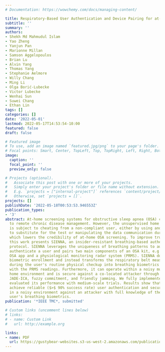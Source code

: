 ```yaml
---
# Documentation: https://wowchemy.com/docs/managing-content/

title: Respiratory-Based User Authentication and Device Pairing for at-Home OSA Test
subtitle: ''
summary: ''
authors:
- Shekh Md Mahmudul Islam
- Yao Zheng
- Yanjun Pan
- Marionne Millan
- Samson Aggelopoulos
- Brian Lu
- Alvin Yang
- Thomas Yang
- Stephanie Aelmore
- Willy Chang
- Ming Li
- Olga Borić-Lubecke
- Victor Lubecke
- Wenhai Sun
- Suwei Chang
- Ethan Lin
tags: []
categories: []
date: '2022-05-01'
lastmod: 2022-05-17T14:53:54-10:00
featured: false
draft: false

# Featured image
# To use, add an image named `featured.jpg/png` to your page's folder.
# Focal points: Smart, Center, TopLeft, Top, TopRight, Left, Right, BottomLeft, Bottom, BottomRight.
image:
  caption: ''
  focal_point: ''
  preview_only: false

# Projects (optional).
#   Associate this post with one or more of your projects.
#   Simply enter your project's folder or file name without extension.
#   E.g. `projects = ["internal-project"]` references `content/project/deep-learning/index.md`.
#   Otherwise, set `projects = []`.
projects: []
publishDate: '2022-05-18T00:53:53.946553Z'
publication_types:
- '3'
abstract: At-home screening systems for obstructive sleep apnea (OSA) can bring convenience
  to remote chronic disease management. However, the unsupervised home environment
  is subject to cheating from a non-compliant user, either by using another person
  to substitute for the test or manipulating the data communication during the test,
  which lowers the credibility of at-home OSA screening. To improve trustworthiness,
  this work presents SIENNA, an insider-resistant breathing-based authentication/pairing
  protocol. SIENNA leverages the uniqueness of breathing patterns to automatically
  authenticate a user and pairs two main components of an OSA kit, e.g., a mobile
  OSA app and a physiological monitoring radar system (PRMS). SIENNA does not require
  biometric enrollment and instead transforms the respiratory belt measurements taken
  during the user's routine physical checkup into breathing biometrics comparable
  with the PRMS readings. Furthermore, it can operate within a noisy multi-target
  home environment and is secure against a co-located attacker through the usage of
  JADE-ICA, fuzzy commitment, and friendly jamming. We fully implemented SIENNA and
  evaluated its performance with medium-scale trials. Results show that SIENNA can
  achieve reliable ($>$ 90% success rate) user authentication and secure device pairing
  in a noisy environment against an attacker with full knowledge of the authorized
  user's breathing biometrics.
publication: '*IEEE TMC*, submitted'

# Custom links (uncomment lines below)
# links:
# - name: Custom Link
#   url: http://example.org

links:
- name: PDF
  url: https://gustybear-websites.s3-us-west-2.amazonaws.com/publication_islam_respiratory_based_user_authentication_2022/jnl_tmc_multi_moda_dev_pair.pdf
---
```

